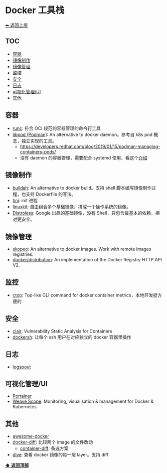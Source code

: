<a name="top"></a>
# Docker 工具栈

[⬅︎ 返回上层](../#docker)

## TOC

<!-- MarkdownTOC GFM -->

- [容器](#容器)
- [镜像制作](#镜像制作)
- [镜像管理](#镜像管理)
- [监控](#监控)
- [安全](#安全)
- [日志](#日志)
- [可视化管理/UI](#可视化管理ui)
- [其他](#其他)

<!-- /MarkdownTOC -->

## 容器

- [runc](https://github.com/opencontainers/runc): 符合 OCI 规范的容器管理的命令行工具
- [libpod (Podman)](https://github.com/containers/libpod): An alternative to docker daemon。参考自 k8s pod 概念，独立实现的工具。
  - https://developers.redhat.com/blog/2019/01/15/podman-managing-containers-pods/
  - 没有 daemon 的容器管理，需要配合 systemd 使用，看这个[介绍](https://igene.tw/podman-intro)

## 镜像制作

- [buildah](https://github.com/containers/buildah): An alternative to docker build。支持 shell 脚本编写镜像制作过程，也支持 Dockerfile 的写法。
- [tini](https://github.com/krallin/tini): init 进程
- [linuxkit](https://github.com/linuxkit/linuxkit): 自由组合多个基础镜像，拼成一个操作系统的镜像。
- [Distroless](https://github.com/GoogleContainerTools/distroless): Google 出品的基础镜像，没有 Shell，只包含最基本的依赖。相对更安全。

## 镜像管理

- [skopeo](https://github.com/containers/skopeo): An alternative to docker images. Work with remote images registries.
- [docker/distribution](https://github.com/docker/distribution): An implementation of the Docker Registry HTTP API V2.

## 监控

- [ctop](https://github.com/bcicen/ctop): Top-like CLI command for docker container metrics，本地开发挺方便的

## 安全

- [clair](https://github.com/coreos/clair): Vulnerability Static Analysis for Containers
- [dockersh](https://github.com/Yelp/dockersh): 让每个 ssh 用户在对应独立的 docker 容器里操作

## 日志

- [logspout](https://github.com/gliderlabs/logspout)

## 可视化管理/UI

- [Portainer](https://github.com/portainer/portainer)
- [Weave Scope](https://github.com/weaveworks/scope): Monitoring, visualisation & management for Docker & Kubernetes

## 其他

- [awesome-docker](https://github.com/veggiemonk/awesome-docker)
- [docker-diff](https://github.com/moul/docker-diff): 比较两个 image 的文件改动
  - [container-diff](https://github.com/GoogleContainerTools/container-diff): 备选方案
- [dive](https://github.com/wagoodman/dive): 查看 docker 镜像的每一层 layer。支持 diff


**[⬆ 返回顶部](#top)**
